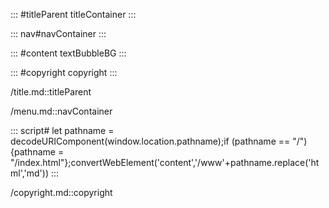 ::: #titleParent titleContainer
:::

::: nav#navContainer
:::

::: #content textBubbleBG 
:::

::: #copyright copyright 
:::

/title.md::titleParent

/menu.md::navContainer

::: script#
let pathname = decodeURIComponent(window.location.pathname);if (pathname == "/") {pathname = "/index.html"};convertWebElement('content','/www'+pathname.replace('html','md'))
:::

/copyright.md::copyright
